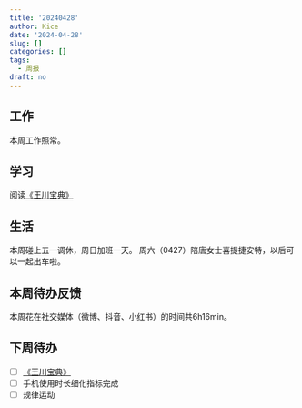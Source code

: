 ```yaml
---
title: '20240428'
author: Kice
date: '2024-04-28'
slug: []
categories: []
tags:
  - 周报
draft: no
---
```


## 工作

本周工作照常。

## 学习

阅读[《王川宝典》](https://twitter.com/OdysseysEth/status/1749984271388008782)

## 生活

本周碰上五一调休，周日加班一天。
周六（0427）陪唐女士喜提捷安特，以后可以一起出车啦。

## 本周待办反馈

本周花在社交媒体（微博、抖音、小红书）的时间共6h16min。

## 下周待办

- [ ] [《王川宝典》](https://twitter.com/OdysseysEth/status/1749984271388008782)
- [ ] 手机使用时长细化指标完成
- [ ] 规律运动
